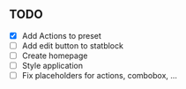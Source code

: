 ## TODO
- [x] Add Actions to preset
- [ ] Add edit button to statblock
- [ ] Create homepage
- [ ] Style application
- [ ] Fix placeholders for actions, combobox, ...